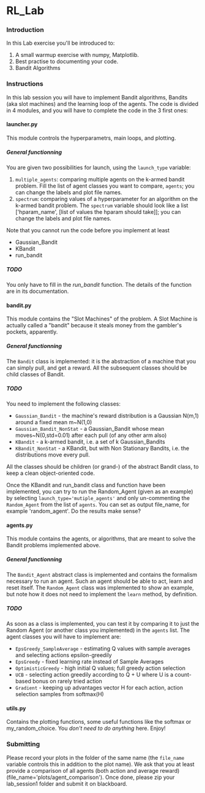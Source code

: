 # RL_Lab
### Introduction
In this Lab exercise you'll be introduced to:
1. A small warmup exercise with numpy, Matplotlib.
2. Best practise to documenting your code.
3. Bandit Algorithms
### Instructions
In this lab session you will have to implement Bandit algorithms, Bandits (aka slot machines) and the learning loop of the agents. The code is divided in 4 modules, and you will have to complete the code in the 3 first ones:

#### launcher.py
This module controls the hyperparametrs, main loops, and plotting.  

##### General functionning
You are given two possibilities for launch, using the `launch_type` variable:
1. `multiple_agents`: comparing multiple agents on the k-armed bandit problem. Fill the list of agent classes you want to compare, `agents`; you can change the labels and plot file names.
2. `spectrum`: comparing values of a hyperparameter for an algorithm on the k-armed bandit problem. The `spectrum` variable should look like a list \['hparam_name', \[list of values the hparam should take\]\]; you can change the labels and plot file names.
  
Note that you cannot run the code before you implement at least
* Gaussian_Bandit
* KBandit
* run_bandit
##### TODO
You only have to fill in the *run_bandit* function. The details of the function are in its documentation.

#### bandit.py
This module contains the "Slot Machines" of the problem.
A Slot Machine is actually called a "bandit" because it steals money from the gambler's pockets, apparently.

##### General functionning
The `Bandit` class is implemented: it is the abstraction of a machine that you can simply pull, and get a reward.
All the subsequent classes should be child classes of Bandit.

##### TODO
You need to implement the following classes:
* `Gaussian_Bandit` - the machine's reward distribution is a Gaussian N(m,1) around a fixed mean m~N(1,0)
* `Gaussian_Bandit_NonStat` - a Gaussian_Bandit whose mean moves~N(0,std=0.01) after each pull (of any other arm also)
* `KBandit` - a k-armed bandit, i.e. a set of k Gaussian_Bandits
* `KBandit_NonStat` - a KBandit, but with Non Stationary Bandits, i.e. the distributions move every pull.

All the classes should be children (or grand-) of the abstract Bandit class, to keep a clean object-oriented code.

Once the KBandit and run_bandit class and function have been implemented, you can try to run the Random_Agent (given as an example) by selecting `launch_type='mutiple_agents'` and only un-commenting the `Random_Agent` from the list of `agents`. You can set as output file_name, for example 'random_agent'.
Do the results make sense?

#### agents.py
This module contains the agents, or algorithms, that are meant to solve the Bandit problems implemented above.

##### General functionning
The `Bandit_Agent` abstract class is implemented and contains the formalism necessary to run an agent. Such an agent should be able to act, learn and reset itself.
The `Random_Agent` class was implemented to show an example, but note how it does not need to implement the `learn` method, by definition.

##### TODO
As soon as a class is implemented, you can test it by comparing it to just the Random Agent (or another class you implemented) in the `agents` list.
The agent classes you will have to implement are:
* `EpsGreedy_SampleAverage` - estimating Q values with sample averages and selecting actions epsilon-greedily
* `EpsGreedy` - fixed learning rate instead of Sample Averages
* `OptimisticGreedy` - high initial Q values; full greedy action selection
* `UCB` - selecting action greedily according to Q + U where U is a count-based bonus on rarely tried action
* `Gradient` - keeping up advantages vector H for each action, action selection samples from softmax(H)

#### utils.py
Contains the plotting functions, some useful functions like the softmax or my_random_choice.
You *don't need to do anything* here. Enjoy!

### Submitting
Please record your plots in the folder of the same name (the `file_name` variable controls this in addition to the plot name). We ask that you at least provide a comparison of all agents (both action and average reward) (file_name='plots/agent_comparison').
Once done, please zip your lab_session1 folder and submit it on blackboard.
